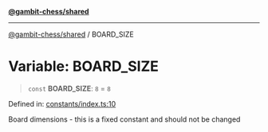 [**@gambit-chess/shared**](../README.md)

***

[@gambit-chess/shared](../globals.md) / BOARD\_SIZE

# Variable: BOARD\_SIZE

> `const` **BOARD\_SIZE**: `8` = `8`

Defined in: [constants/index.ts:10](https://github.com/cango91/gambit-chess/blob/b8ea13e4976c99c29d095eae7bc504b86f9add51/shared/src/constants/index.ts#L10)

Board dimensions - this is a fixed constant and should not be changed
